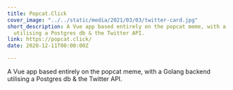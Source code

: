 ```yaml
---
title: Popcat.Click
cover_image: "../../static/media/2021/03/03/twitter-card.jpg"
short_description: A Vue app based entirely on the popcat meme, with a Golang backend
  utilising a Postgres db & the Twitter API.
link: https://popcat.click/
date: 2020-12-11T00:00:00Z

---
```

A Vue app based entirely on the popcat meme, with a Golang backend utilising a Postgres db & the Twitter API.